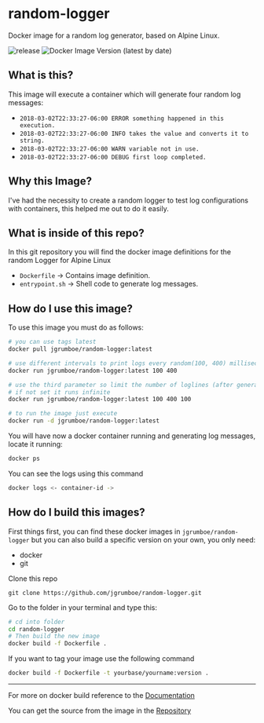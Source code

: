 # random-logger

Docker image for a random log generator, based on Alpine Linux.

![release](https://github.com/jgrumboe/random-logger/workflows/release/badge.svg)
![Docker Image Version (latest by date)](https://img.shields.io/docker/v/jgrumboe/random-logger)

## What is this?

This image will execute a container which will generate four random log messages:

* `2018-03-02T22:33:27-06:00 ERROR something happened in this execution.`
* `2018-03-02T22:33:27-06:00 INFO takes the value and converts it to string.`
* `2018-03-02T22:33:27-06:00 WARN variable not in use.`
* `2018-03-02T22:33:27-06:00 DEBUG first loop completed.`

## Why this Image?

I've had the necessity to create a random logger to test log configurations with containers, this helped me out to do it easily.

## What is inside of this repo?

In this git repository you will find the docker image definitions for the random Logger for Alpine Linux

* `Dockerfile` -> Contains image definition.
* `entrypoint.sh` -> Shell code to generate log messages.

## How do I use this image?

To use this image you must do as follows:

```bash
# you can use tags latest
docker pull jgrumboe/random-logger:latest

# use different intervals to print logs every random(100, 400) milliseconds
docker run jgrumboe/random-logger:latest 100 400

# use the third parameter so limit the number of loglines (after generating the lines the container will stop).
# if not set it runs infinite
docker run jgrumboe/random-logger:latest 100 400 100

# to run the image just execute
docker run -d jgrumboe/random-logger:latest
```

You will have now a docker container running and generating log messages, locate it running:

```bash
docker ps
```

You can see the logs using this command

```bash
docker logs <- container-id ->
```

## How do I build this images?

First things first, you can find these docker images in `jgrumboe/random-logger`
but you can also build a specific version on your own, you only need:

* docker
* git

Clone this repo

`git clone https://github.com/jgrumboe/random-logger.git`

Go to the folder in your terminal and type this:

```bash
# cd into folder
cd random-logger
# Then build the new image
docker build -f Dockerfile .
```

If you want to tag your image use the following command

```bash
docker build -f Dockerfile -t yourbase/yourname:version .
```

---

For more on docker build reference to the [Documentation](https://docs.docker.com/engine/reference/commandline/build/)

You can get the source from the image in the [Repository](https://github.com/jgrumboe/random-logger)
